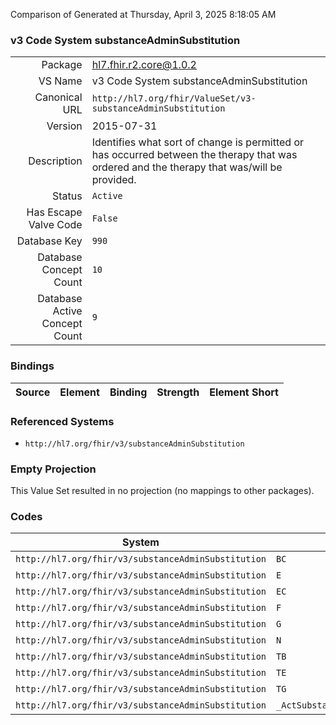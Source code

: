 Comparison of 
Generated at Thursday, April 3, 2025 8:18:05 AM

### v3 Code System substanceAdminSubstitution

|      |     |
| ---: | --- |
| Package | hl7.fhir.r2.core@1.0.2 |
| VS Name | v3 Code System substanceAdminSubstitution |
| Canonical URL | `http://hl7.org/fhir/ValueSet/v3-substanceAdminSubstitution` |
| Version | 2015-07-31 |
| Description | Identifies what sort of change is permitted or has occurred between the therapy that was ordered and the therapy that was/will be provided. |
| Status | `Active` |
| Has Escape Valve Code | `False` |
| Database Key | `990` |
| Database Concept Count | `10` |
| Database Active Concept Count | `9` |
### Bindings

| Source | Element | Binding | Strength | Element Short |
| ------ | ------- | ------- | -------- | ------------- |

### Referenced Systems

* `http://hl7.org/fhir/v3/substanceAdminSubstitution`
### Empty Projection

This Value Set resulted in no projection (no mappings to other packages).

### Codes

| System | Code | Display |
| ------ | ---- | ------- |
| `http://hl7.org/fhir/v3/substanceAdminSubstitution` | `BC` | brand composition |
| `http://hl7.org/fhir/v3/substanceAdminSubstitution` | `E` | equivalent |
| `http://hl7.org/fhir/v3/substanceAdminSubstitution` | `EC` | equivalent composition |
| `http://hl7.org/fhir/v3/substanceAdminSubstitution` | `F` | formulary |
| `http://hl7.org/fhir/v3/substanceAdminSubstitution` | `G` | generic composition |
| `http://hl7.org/fhir/v3/substanceAdminSubstitution` | `N` | none |
| `http://hl7.org/fhir/v3/substanceAdminSubstitution` | `TB` | therapeutic brand |
| `http://hl7.org/fhir/v3/substanceAdminSubstitution` | `TE` | therapeutic alternative |
| `http://hl7.org/fhir/v3/substanceAdminSubstitution` | `TG` | therapeutic generic |
| `http://hl7.org/fhir/v3/substanceAdminSubstitution` | `_ActSubstanceAdminSubstitutionCode` | ActSubstanceAdminSubstitutionCode |
